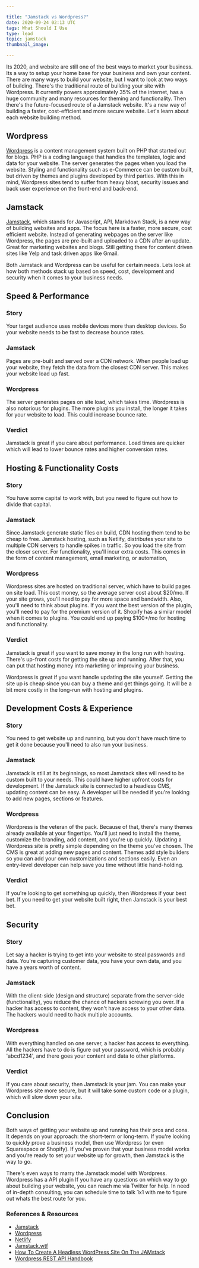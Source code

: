 ```yaml
---

title: "Jamstack vs Wordpress?"
date: 2020-09-24 02:13 UTC
tags: What Should I Use
type: lead
topic: jamstack
thumbnail_image:

---
```


Its 2020, and website are still one of the best ways to market your business. Its a way to setup your home base for your business and own your content. There are many ways to build your website, but I want to look at two ways of building. There's the traditional route of building your site with Wordpress. It currently powers approximately 35% of the internet, has a huge community and many resources for theming and functionality. Then there's the future-focused route of a Jamstack website. It's a new way of building a faster, cost-efficient and more secure website. Let's learn about each website building method.

## Wordpress

<a href="https://en.wikipedia.org/wiki/WordPress">Wordpress</a> is a content management system built on PHP that started out for blogs. PHP is a coding language that handles the templates, logic and data for your website. The server generates the pages when you load the website. Styling and functionality such as e-Commerce can be custom built, but driven by themes and plugins developed by third parties. With this in mind, Wordpress sites tend to suffer from heavy bloat, security issues and back user experience on the front-end and back-end.

## Jamstack

<a href="https://jamstack.wtf/">Jamstack</a>, which stands for Javascript, API, Markdown Stack, is a new way of building websites and apps. The focus here is a faster, more secure, cost efficient website. Instead of generating webpages on the server like Wordpress, the pages are pre-built and uploaded to a CDN after an update. Great for marketing websites and blogs. Still getting there for content driven sites like Yelp and task driven apps like Gmail.

Both Jamstack and Wordpress can be useful for certain needs. Lets look at how both methods stack up based on speed, cost, development and security when it comes to your business needs.

## Speed &amp; Performance

### Story
Your target audience uses mobile devices more than desktop devices. So your website needs to be fast to decrease bounce rates.

### Jamstack
Pages are pre-built and served over a CDN network. When people load up your website, they fetch the data from the closest CDN server. This makes your website load up fast.

### Wordpress
The server generates pages on site load, which takes time. Wordpress is also notorious for plugins. The more plugins you install, the longer it takes for your website to load. This could increase bounce rate.

### Verdict
Jamstack is great if you care about performance. Load times are quicker which will lead to lower bounce rates and higher conversion rates.

## Hosting & Functionality Costs

### Story
You have some capital to work with, but you need to figure out how to divide that capital.

### Jamstack
Since Jamstack generate static files on build, CDN hosting them tend to be cheap to free. Jamstack hosting, such as Netlify, distributes your site to multiple CDN servers to handle spikes in traffic. So you load the site from the closer server. For functionality, you'll incur extra costs. This comes in the form of content management, email marketing, or automation,

### Wordpress
Wordpress sites are hosted on traditional server, which have to build pages on site load. This cost money, so the average server cost about $20/mo. If your site grows, you'll need to pay for more space and bandwidth. Also, you'll need to think about plugins. If you want the best version of the plugin, you'll need to pay for the premium version of it. Shopify has a similar model when it comes to plugins. You could end up paying $100+/mo for hosting and functionality.

### Verdict
Jamstack is great if you want to save money in the long run with hosting. There's up-front costs for getting the site up and running. After that, you can put that hosting money into marketing or improving your business.

Wordpress is great if you want handle updating the site yourself. Getting the site up is cheap since you can buy a theme and get things going. It will be a bit more costly in the long-run with hosting and plugins.

## Development Costs & Experience

### Story
You need to get website up and running, but you don't have much time to get it done because you'll need to also run your business.

### Jamstack
Jamstack is still at its beginnings, so most Jamstack sites will need to be custom built to your needs. This could have higher upfront costs for development. If the Jamstack site is connected to a headless CMS, updating content can be easy. A developer will be needed if you're looking to add new pages, sections or features.

### Wordpress
Wordpress is the veteran of the pack. Because of that, there's many themes already available at your fingertips. You'll just need to install the theme, customize the branding, add content, and you're up quickly. Updating a Wordpress site is pretty simple depending on the theme you've chosen. The CMS is great at adding new pages and content. Themes add style builders so you can add your own customizations and sections easily. Even an entry-level developer can help save you time without little hand-holding.

### Verdict
If you're looking to get something up quickly, then Wordpress if your best bet. If you need to get your website built right, then Jamstack is your best bet.

## Security

### Story
Let say a hacker is trying to get into your website to steal passwords and data. You're capturing customer data, you have your own data, and you have a years worth of content.

### Jamstack
With the client-side (design and structure) separate from the server-side (functionality), you reduce the chance of hackers screwing you over. If a hacker has access to content, they won't have access to your other data. The hackers would need to hack multiple accounts.

### Wordpress
With everything handled on one server, a hacker has access to everything. All the hackers have to do is figure out your password, which is probably 'abcd1234', and there goes your content and data to other platforms.

### Verdict
If you care about security, then Jamstack is your jam. You can make your Wordpress site more secure, but it will take some custom code or a plugin, which will slow down your site.

## Conclusion

Both ways of getting your website up and running has their pros and cons. It depends on your approach: the short-term or long-term. If you're looking to quickly prove a business model, then use Wordpress (or even Squarespace or Shopify). If you've proven that your business model works and you're ready to set your website up for growth, then Jamstack is the way to go.

There's even ways to marry the Jamstack model with Wordpress. Wordpress has a API plugin If you have any questions on which way to go about building your website, you can reach me via Twitter for help. In need of in-depth consulting, you can schedule time to talk 1x1 with me to figure out whats the best route for you.

### References & Resources
- [Jamstack](https://jamstack.org/)
- [Wordpress](https://wordpress.org/)
- [Netlify](https://www.netlify.com/)
- [Jamstack.wtf](https://jamstack.wtf/)
- [How To Create A Headless WordPress Site On The JAMstack](https://www.smashingmagazine.com/2020/02/headless-wordpress-site-jamstack/)
- [Wordpress REST API Handbook](https://developer.wordpress.org/rest-api/)